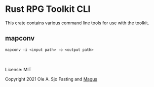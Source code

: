 # Rust RPG Toolkit CLI

This crate contains various command line tools for use with the toolkit.

## mapconv

`mapconv -i <input path> -o <output path>`

\
\
License: MIT

Copyright 2021 Ole A. Sjo Fasting and [Magus](https://magus.no/)
